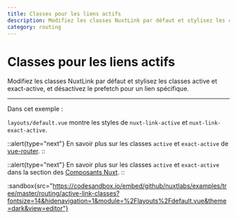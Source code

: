 ```yaml
---
title: Classes pour les liens actifs
description: Modifiez les classes NuxtLink par défaut et stylisez les classes active et exact-active, et désactivez le prefetch pour un lien spécifique
category: routing
---
```

# Classes pour les liens actifs

Modifiez les classes NuxtLink par défaut et stylisez les classes active et exact-active, et désactivez le prefetch pour un lien spécifique.

---

Dans cet exemple :

`layouts/default.vue` montre les styles de `nuxt-link-active` et `nuxt-link-exact-active`.

::alert{type="next"}
En savoir plus sur les classes `active` et `exact-active` de [vue-router](https://v3.router.vuejs.org/fr/api/#exact-active-class).
::

::alert{type="next"}
En savoir plus sur les classes `active` et `exact-active` dans la section des [Composants Nuxt](/docs/features/nuxt-components#link-classes).
::

:sandbox{src="https://codesandbox.io/embed/github/nuxtlabs/examples/tree/master/routing/active-link-classes?fontsize=14&hidenavigation=1&module=%2Flayouts%2Fdefault.vue&theme=dark&view=editor"}
